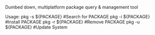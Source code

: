 Dumbed down, multiplatform package query & management tool

Usage:
  pkg -s ${PACKAGE} #Search for PACKAGE
  pkg -i ${PACKAGE} #Install PACKAGE
  pkg -r ${PACKAGE} #Remove PACKAGE
  pkg -u ${PACKAGE} #Update System
